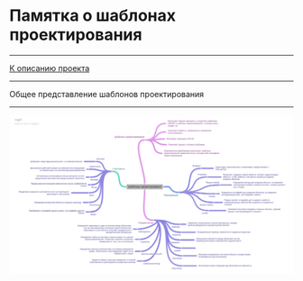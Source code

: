 # Памятка о шаблонах проектирования

****
[К описанию проекта](../../../README.md)
****
Общее представление шаблонов проектирования
****
![Шаблоны проектирования](image/PatternMM.png)
